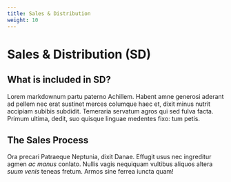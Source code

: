 ```yaml
---
title: Sales & Distribution
weight: 10
---
```


# Sales & Distribution (SD)

## What is included in SD?

Lorem markdownum partu paterno Achillem. Habent amne generosi aderant ad pellem
nec erat sustinet merces columque haec et, dixit minus nutrit accipiam subibis
subdidit. Temeraria servatum agros qui sed fulva facta. Primum ultima, dedit,
suo quisque linguae medentes fixo: tum petis.

## The Sales Process

Ora precari Patraeque Neptunia, dixit Danae. Effugit usus nec ingreditur agmen *ac manus* conlato. Nullis vagis nequiquam vultibus aliquos altera *suum venis* teneas fretum. Armos sine ferrea iuncta quam!
